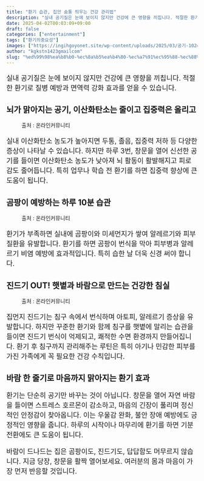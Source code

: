 ```yaml
---
title: "환기 습관, 집안 숨통 틔우는 건강 관리법"
description: "실내 공기질은 눈에 보이지 않지만 건강에 큰 영향을 끼칩니다. 적절한 환기로 질병 예방과 면역력 강화 효과를 얻을 수 있습니다."
date: 2025-04-02T00:03:09+09:00
draft: false
categories: ["entertainment"]
tags: ["환기의중요성"]
images: ["https://ingihgoyonet.site/wp-content/uploads/2025/03/공기-1024x645.jpg", "https://ingihgoyonet.site/wp-content/uploads/2025/04/알레르기-683x1024.jpg", "https://ingihgoyonet.site/wp-content/uploads/2025/04/진드기-1024x661.jpg"]
author: "kgkstn1423gmailcom"
slug: "%ed%99%98%ea%b8%b0-%ec%8a%b5%ea%b4%80-%ec%a7%91%ec%95%88-%ec%88%a8%ed%86%b5-%ed%8b%94%ec%9a%b0%eb%8a%94-%ea%b1%b4%ea%b0%95-%ea%b4%80%eb%a6%ac%eb%b2%95"
---
```


<p style="font-size:18px">실내 공기질은 눈에 보이지 않지만 건강에 큰 영향을 끼칩니다. 적절한 환기로 질병 예방과 면역력 강화 효과를 얻을 수 있습니다.</p> <h2 >뇌가 맑아지는 공기, 이산화탄소는 줄이고 집중력은 올리고</h2> <figure ><img src="https://ingihgoyonet.site/wp-content/uploads/2025/03/공기-1024x645.jpg" alt="" style="aspect-ratio:16/9;object-fit:cover"/><figcaption >출처 : 온라인커뮤니티</figcaption></figure> <p style="font-size:18px">실내 이산화탄소 농도가 높아지면 두통, 졸음, 집중력 저하 등 다양한 증상이 나타날 수 있습니다. 하지만 하루 3번, 창문을 열어 신선한 공기를 들이면 이산화탄소 농도가 낮아져 뇌 활동이 활발해지고 피로감도 줄어듭니다. 특히 업무나 학습 전 환기를 하면 집중력 향상에 큰 도움이 됩니다.</p> <h2 >곰팡이 예방하는 하루 10분 습관</h2> <figure ><img src="https://ingihgoyonet.site/wp-content/uploads/2025/04/알레르기-683x1024.jpg" alt="" style="aspect-ratio:16/9;object-fit:cover"/><figcaption >출처 : 온라인커뮤니티</figcaption></figure> <p style="font-size:18px">환기가 부족하면 실내에 곰팡이와 미세먼지가 쌓여 알레르기와 피부 질환을 유발합니다. 환기를 하면 곰팡이 번식을 막아 피부병과 알레르기 비염 예방에 효과적입니다. 특히 습한 날 더욱 신경 써야 합니다.</p> <h2 >진드기 OUT! 햇볕과 바람으로 만드는 건강한 침실</h2> <figure ><img src="https://ingihgoyonet.site/wp-content/uploads/2025/04/진드기-1024x661.jpg" alt="" style="aspect-ratio:16/9;object-fit:cover"/><figcaption >출처 : 온라인커뮤니티</figcaption></figure> <p style="font-size:18px">집먼지 진드기는 침구 속에서 번식하며 아토피, 알레르기 증상을 유발합니다. 하지만 꾸준한 환기와 함께 침구를 햇볕에 말리는 습관을 들이면 진드기 번식이 억제되고, 쾌적한 수면 환경까지 만들어집니다. 환기 후 침구까지 관리해주는 루틴은 특히 아기나 민감한 피부를 가진 가족에게 꼭 필요한 건강 수칙입니다.</p> <h2 >바람 한 줄기로 마음까지 맑아지는 환기 효과</h2> <p style="font-size:18px">환기는 단순히 공기만 바꾸는 것이 아닙니다. 창문을 열어 자연 바람을 들이면 스트레스 호르몬이 감소하고, 마음의 긴장이 풀리며 정신적인 안정감이 찾아옵니다. 이는 우울감 완화, 불안 장애 예방에도 긍정적인 영향을 줍니다. 하루의 시작이나 마무리에 환기를 하면 기분 전환에도 큰 도움이 됩니다.</p> <p style="font-size:18px">바람이 드나드는 집은 곰팡이도, 진드기도, 답답함도 머무르지 않습니다. 지금 당장, 창문을 활짝 열어보세요. 여러분의 몸과 마음이 가장 먼저 반응할 것입니다.</p>